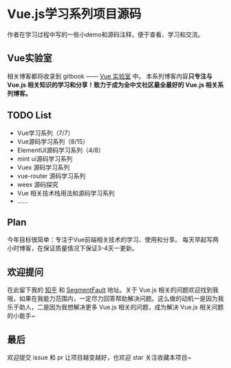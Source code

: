 # Vue.js学习系列项目源码

作者在学习过程中写的一些小demo和源码注释，便于查看、学习和交流。

## Vue实验室

相关博客都将收录到 gitbook —— [Vue 实验室](https://www.gitbook.com/book/violetjack/vue-laboratory/details) 中。
本系列博客内容**只专注与 Vue.js 相关知识的学习和分享！致力于成为全中文社区最全最好的 Vue.js 相关系列博客。**

## TODO List

* Vue学习系列（7/7）
* Vue源码学习系列（8/15）
* ElementUI源码学习系列（4/8）
* mint ui源码学习系列
* Vuex 源码学习系列
* vue-router 源码学习系列
* weex 源码探究
* Vue 相关技术栈用法和源码学习系列
* ……

## Plan

今年目标很简单：专注于Vue前端相关技术的学习、使用和分享。
每天早起写两小时博客，在保证质量情况下保证3-4天一更新。

## 欢迎提问

在此留下我的 [知乎](https://www.zhihu.com/people/violetjack/activities) 和 [SegmentFault](https://segmentfault.com/u/violetjack) 地址。关于 Vue.js 相关的问题欢迎找到我哦，如果在我能力范围内，一定尽力回答帮助解决问题。这么做的动机一是因为我乐于助人，二是因为我想解决更多 Vue.js 相关的问题，成为解决 Vue.js 相关问题的小能手~

## 最后

欢迎提交 issue 和 pr 让项目越变越好，也欢迎 star 关注收藏本项目~